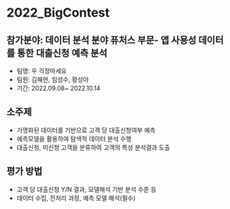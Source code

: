 # 2022_BigContest
## 참가분야: 데이터 분석 분야 퓨처스 부문- 앱 사용성 데이터를 통한 대출신청 예측 분석
- 팀명: 우 걱정마세요
- 팀원: 김혜현, 임성수, 황성아
- 기간: 2022.09.08~ 2022.10.14

## 소주제
- 가명화된 데이터를 기반으로 고객 당 대출신청여부 예측
- 예측모델을 활용하여 탐색적 데이터 분석 수행
- 대출신청, 미신청 고객을 분류하여 고객의 특성 분석결과 도출

## 평가 방법
- 고객 당 대출신청 Y/N 결과, 모델해석 기반 분석 수준 등
- 데이터 수집, 전처리 과정, 예측 모델 해석(필수)
